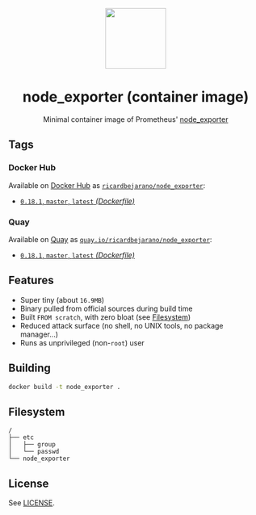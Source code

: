 <p align="center"><img src="https://emojipedia-us.s3.dualstack.us-west-1.amazonaws.com/thumbs/320/apple/198/fire-extinguisher_1f9ef.png" width="120px"></p>
<h1 align="center">node_exporter (container image)</h1>
<p align="center">Minimal container image of Prometheus' <a href="https://github.com/prometheus/node_exporter">node_exporter</a></p>


## Tags

### Docker Hub

Available on [Docker Hub](https://hub.docker.com) as [`ricardbejarano/node_exporter`](https://hub.docker.com/r/ricardbejarano/node_exporter):

- [`0.18.1`, `master`, `latest` *(Dockerfile)*](https://github.com/ricardbejarano/node_exporter/blob/master/Dockerfile)

### Quay

Available on [Quay](https://quay.io) as [`quay.io/ricardbejarano/node_exporter`](https://quay.io/repository/ricardbejarano/node_exporter):

- [`0.18.1`, `master`, `latest` *(Dockerfile)*](https://github.com/ricardbejarano/node_exporter/blob/master/Dockerfile)


## Features

* Super tiny (about `16.9MB`)
* Binary pulled from official sources during build time
* Built `FROM scratch`, with zero bloat (see [Filesystem](#filesystem))
* Reduced attack surface (no shell, no UNIX tools, no package manager...)
* Runs as unprivileged (non-`root`) user


## Building

```bash
docker build -t node_exporter .
```


## Filesystem

```
/
├── etc
│   ├── group
│   └── passwd
└── node_exporter
```


## License

See [LICENSE](https://github.com/ricardbejarano/node_exporter/blob/master/LICENSE).
